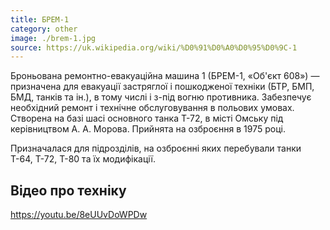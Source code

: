 ```yaml
---
title: БРЕМ-1
category: other
image: ./brem-1.jpg
source: https://uk.wikipedia.org/wiki/%D0%91%D0%A0%D0%95%D0%9C-1
---
```


Броньована ремонтно-евакуаційна машина 1 (БРЕМ-1, «Об'єкт 608») — призначена для евакуації застряглої і пошкодженої техніки (БТР, БМП, БМД, танків та ін.), в тому числі і з-під вогню противника. Забезпечує необхідний ремонт і технічне обслуговування в польових умовах. Створена на базі шасі основного танка Т-72, в місті Омську під керівництвом А. А. Морова. Прийнята на озброєння в 1975 році.

Призначалася для підрозділів, на озброєнні яких перебували танки Т-64, Т-72, Т-80 та їх модифікації.

## Відео про техніку 

https://youtu.be/8eUUvDoWPDw